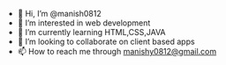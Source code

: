 - 👋 Hi, I’m @manish0812
- 👀 I’m interested in web development
- 🌱 I’m currently learning HTML,CSS,JAVA
- 💞️ I’m looking to collaborate on client based apps
- 📫 How to reach me through manishy0812@gmail.com

<!---
manish0812/manish0812 is a ✨ special ✨ repository because its `README.md` (this file) appears on your GitHub profile.
You can click the Preview link to take a look at your changes.
--->
